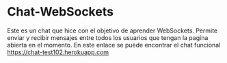 # Chat-WebSockets
Este es un chat que hice con el objetivo de aprender WebSockets.
Permite enviar y recibir mensajes entre todos los usuarios que tengan la pagina abierta en el momento.
En este enlace se puede encontrar el chat funcional https://chat-test102.herokuapp.com
